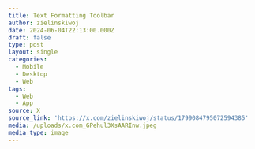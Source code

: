 ```yaml
---
title: Text Formatting Toolbar
author: zielinskiwoj
date: 2024-06-04T22:13:00.000Z
draft: false
type: post
layout: single
categories:
  - Mobile
  - Desktop
  - Web
tags:
  - Web
  - App
source: X
source_link: 'https://x.com/zielinskiwoj/status/1799084795072594385'
media: /uploads/x.com_GPehul3XsAARInw.jpeg
media_type: image
---
```


